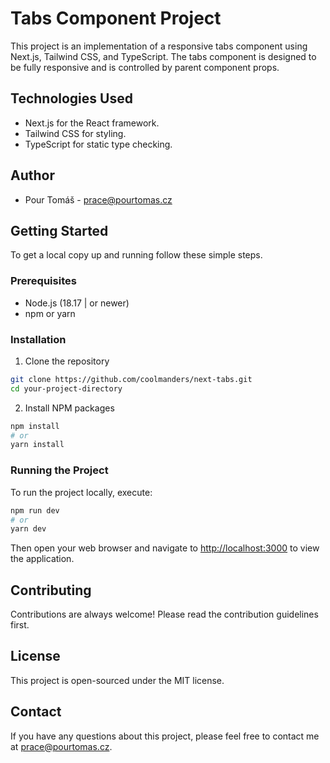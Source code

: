 # Tabs Component Project

This project is an implementation of a responsive tabs component using Next.js, Tailwind CSS, and TypeScript. The tabs component is designed to be fully responsive and is controlled by parent component props.

## Technologies Used

- Next.js for the React framework.
- Tailwind CSS for styling.
- TypeScript for static type checking.

## Author

- Pour Tomáš - prace@pourtomas.cz

## Getting Started

To get a local copy up and running follow these simple steps.

### Prerequisites

- Node.js (18.17 | or newer)
- npm or yarn

### Installation

1. Clone the repository
```bash
git clone https://github.com/coolmanders/next-tabs.git
cd your-project-directory
```

2. Install NPM packages
```bash
npm install
# or
yarn install
```

### Running the Project

To run the project locally, execute:
```bash
npm run dev
# or
yarn dev
```

Then open your web browser and navigate to [http://localhost:3000](http://localhost:3000) to view the application.

## Contributing

Contributions are always welcome! Please read the contribution guidelines first.

## License

This project is open-sourced under the MIT license.

## Contact

If you have any questions about this project, please feel free to contact me at prace@pourtomas.cz.
